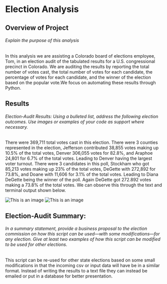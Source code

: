 # Election Analysis

## Overview of Project
###### Explain the purpose of this analysis

In this analysis we are assisting a Colorado board of elections employee, Tom, in an election audit of the tabulated results for a U.S. congressional precinct in Colorado. We are auditing the results by reporting the total number of votes cast, the total number of votes for each candidate, the percentage of votes for each candidate, and the winner of the election based on the popular vote.We focus on automating these results through Python. 

## Results
###### Election-Audit Results: Using a bulleted list, address the following election outcomes. Use images or examples of your code as support where necessary.

There were 369,711 total votes cast in this election. There were 3 counties represented in the election, Jefferson contributed 38,855 votes making up 10.5% of the total votes, Denver 306,055 votes for 82.8%, and Araphoe 24,801 for 6.7% of the total votes. Leading to Denver having the largest voter turnout. There were 3 candidates in this poll, Stockham who got 85,213 votes making up 23% of the total votes, DeGette with 272,892 for 73.8%, and Doane with 11,606 for 3.1% of the total votes. Leading to Diana DeGette being the winner of the poll. Again DeGette got 272.892 votes making a 73.8% of the total votes. We can observe this through the text and terminal output shown below.


![This is an image](https://i.imgur.com/zZKAO6R.png)
![This is an image](https://i.imgur.com/KeA8Edb.png)

## Election-Audit Summary: 
###### In a summary statement, provide a business proposal to the election commission on how this script can be used—with some modifications—for any election. Give at least two examples of how this script can be modified to be used for other elections.

This script can be re-used for other state elections based on some small modifications in that the incoming csv or input data will have be in a similar format. Instead of writing the results to a text file they can instead be emailed or put in a database for better presentation.

